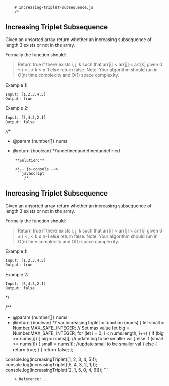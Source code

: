 
        # increasing-triplet-subsequence.js
        /*
## Increasing Triplet Subsequence

Given an unsorted array return whether an increasing subsequence of length 3 exists or not in the array.

Formally the function should:

> Return true if there exists i, j, k such that arr[i] < arr[j] < arr[k] given 0 ≤ i < j < k ≤ n-1 else return false.
> Note: Your algorithm should run in O(n) time complexity and O(1) space complexity.

Example 1:

```
Input: [1,2,3,4,5]
Output: true
```

Example 2:

```
Input: [5,4,3,2,1]
Output: false
```
*//**
 * @param {number[]} nums
 * @return {boolean}
 */undefinedundefinedundefined
        
        **Solution:**
        
        <!-- js-console -->
        ```javascript
            /*
## Increasing Triplet Subsequence

Given an unsorted array return whether an increasing subsequence of length 3 exists or not in the array.

Formally the function should:

> Return true if there exists i, j, k such that arr[i] < arr[j] < arr[k] given 0 ≤ i < j < k ≤ n-1 else return false.
> Note: Your algorithm should run in O(n) time complexity and O(1) space complexity.

Example 1:

```
Input: [1,2,3,4,5]
Output: true
```

Example 2:

```
Input: [5,4,3,2,1]
Output: false
```
*/

/**
 * @param {number[]} nums
 * @return {boolean}
 */
var increasingTriplet = function (nums) {
    let small = Number.MAX_SAFE_INTEGER; // Set max value
    let big = Number.MAX_SAFE_INTEGER;
    for (let i = 0; i < nums.length; i++) {
        if (big >= nums[i]) {
            big = nums[i]; //update big to be smaller val
        } else if (small >= nums[i]) {
            small = nums[i]; //update small to be smaller val
        } else {
            return true;
        }
    }
    return false;
};

console.log(increasingTriplet([1, 2, 3, 4, 5]));
console.log(increasingTriplet([5, 4, 3, 2, 1]));
console.log(increasingTriplet([2, 1, 5, 0, 4, 6]));
        ```
        
        > Reference: ..
        
        